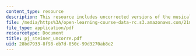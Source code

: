 ```yaml
---
content_type: resource
description: This resource includes uncorrected versions of the musical rhythms.
file: /media/https%3A/open-learning-course-data-rc.s3.amazonaws.com/21m-302-harmony-and-counterpoint-ii-spring-2005/28bd79338f98eb7d050c99d3270ab8e2_pj_steiner_uncorre.pdf
file_type: application/pdf
resourcetype: Document
title: pj_steiner_uncorre.pdf
uid: 28bd7933-8f98-eb7d-050c-99d3270ab8e2
---
```

